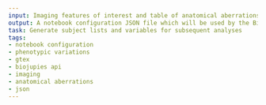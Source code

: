 ```yaml
---
input: Imaging features of interest and table of anatomical aberrations associated with the genetic and phenotypic variations
output: A notebook configuration JSON file which will be used by the BioJupies API to generate the notebook containing an analysis of the GTEx samples
task: Generate subject lists and variables for subsequent analyses
tags:
- notebook configuration
- phenotypic variations
- gtex
- biojupies api
- imaging
- anatomical aberrations
- json
---
```

